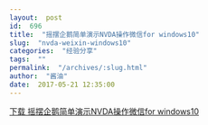 ```yaml
---
layout:  post
id:  696
title:  "摇摆企鹅简单演示NVDA操作微信for windows10"
slug:  "nvda-weixin-windows10"
categories:  "经验分享"
tags:  ""
permalink:  "/archives/:slug.html"
author:  "酱油"
date:  2017-05-21 12:35:00
---
```




<a accesskey="x" href="http://www.nvdacn.com/189.php/rauQZveMfAnq.mp3">下载 摇摆企鹅简单演示NVDA操作微信for windows10</a>